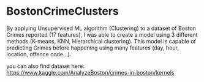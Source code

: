 # BostonCrimeClusters
By applying Unsupervised ML algorithm (Clustering) to a dataset of Boston Crimes reported (17 features), I was able to create a model using 3 different methods (K-means, KNN, Hierarchical clustering). 
This model is capable of predicting Crimes before happening using many features (day, hour, location, offence code...).

you can also find dataset here:
https://www.kaggle.com/AnalyzeBoston/crimes-in-boston/kernels
